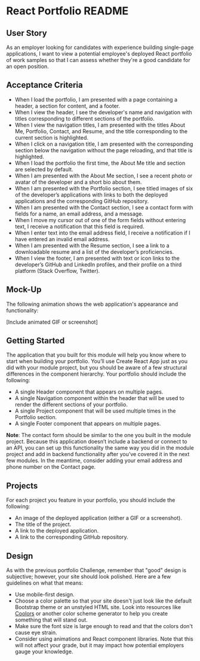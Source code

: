 # React Portfolio README

## User Story
As an employer looking for candidates with experience building single-page applications, I want to view a potential employee's deployed React portfolio of work samples so that I can assess whether they're a good candidate for an open position.

## Acceptance Criteria
- When I load the portfolio, I am presented with a page containing a header, a section for content, and a footer.
- When I view the header, I see the developer's name and navigation with titles corresponding to different sections of the portfolio.
- When I view the navigation titles, I am presented with the titles About Me, Portfolio, Contact, and Resume, and the title corresponding to the current section is highlighted.
- When I click on a navigation title, I am presented with the corresponding section below the navigation without the page reloading, and that title is highlighted.
- When I load the portfolio the first time, the About Me title and section are selected by default.
- When I am presented with the About Me section, I see a recent photo or avatar of the developer and a short bio about them.
- When I am presented with the Portfolio section, I see titled images of six of the developer’s applications with links to both the deployed applications and the corresponding GitHub repository.
- When I am presented with the Contact section, I see a contact form with fields for a name, an email address, and a message.
- When I move my cursor out of one of the form fields without entering text, I receive a notification that this field is required.
- When I enter text into the email address field, I receive a notification if I have entered an invalid email address.
- When I am presented with the Resume section, I see a link to a downloadable resume and a list of the developer’s proficiencies.
- When I view the footer, I am presented with text or icon links to the developer’s GitHub and LinkedIn profiles, and their profile on a third platform (Stack Overflow, Twitter).

## Mock-Up
The following animation shows the web application's appearance and functionality:

[Include animated GIF or screenshot]

## Getting Started
The application that you built for this module will help you know where to start when building your portfolio. You’ll use Create React App just as you did with your module project, but you should be aware of a few structural differences in the component hierarchy. Your portfolio should include the following:

- A single Header component that appears on multiple pages.
- A single Navigation component within the header that will be used to render the different sections of your portfolio.
- A single Project component that will be used multiple times in the Portfolio section.
- A single Footer component that appears on multiple pages.

**Note**: The contact form should be similar to the one you built in the module project. Because this application doesn’t include a backend or connect to an API, you can set up this functionality the same way you did in the module project and add in backend functionality after you’ve covered it in the next few modules. In the meantime, consider adding your email address and phone number on the Contact page.

## Projects
For each project you feature in your portfolio, you should include the following:

- An image of the deployed application (either a GIF or a screenshot).
- The title of the project.
- A link to the deployed application.
- A link to the corresponding GitHub repository.

## Design
As with the previous portfolio Challenge, remember that "good" design is subjective; however, your site should look polished. Here are a few guidelines on what that means:

- Use mobile-first design.
- Choose a color palette so that your site doesn't just look like the default Bootstrap theme or an unstyled HTML site. Look into resources like [Coolors](https://coolors.co/) or another color scheme generator to help you create something that will stand out.
- Make sure the font size is large enough to read and that the colors don't cause eye strain.
- Consider using animations and React component libraries. Note that this will not affect your grade, but it may impact how potential employers gauge your knowledge.

<!-- Sources:
<a target="_blank" href="https://icons8.com/icon/12963/previous">Previous</a> icon by <a target="_blank" href="https://icons8.com">Icons8</a> -->